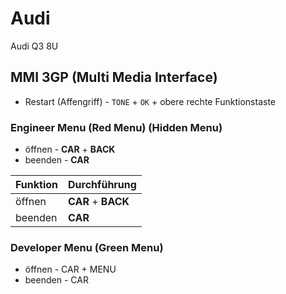 # Audi

Audi Q3 8U

## MMI 3GP (Multi Media Interface)
- Restart (Affengriff) - `TONE` + `OK` + obere rechte Funktionstaste

### Engineer Menu (Red Menu) (Hidden Menu)
- öffnen - **CAR** + **BACK**
- beenden - **CAR**

Funktion | Durchführung
-- | --
öffnen | **CAR** + **BACK**
beenden | **CAR**

### Developer Menu (Green Menu)
- öffnen - CAR + MENU
- beenden - CAR

